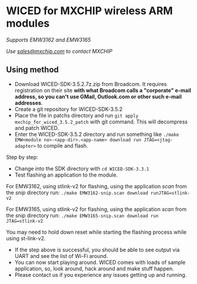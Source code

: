 # WICED for MXCHIP wireless ARM modules
*Supports EMW3162 and EMW3165*

*Use sales@mxchip.com to contact MXCHIP*

## Using method

* Download WICED-SDK-3.5.2.7z.zip from Broadcom. It requires registration on their site **with what Broadcom calls a "corporate" e-mail address, so you can't use GMail, Outlook.com or other such e-mail addresses**.
* Create a git repository for WICED-SDK-3.5.2
* Place the file in patchs directory and run `git apply mxchip_for_wiced_3.5.2_patch` with git command. This will decompress and patch WICED.
* Enter the WICED-SDK-3.5.2 directory and run something like `./make EMW<module no>-<app-dir>.<app-name> download run JTAG=<jtag-adapter>` to compile and flash.

Step by step:
* Change into the SDK directory with `cd WICED-SDK-3.3.1`
* Test flashing an application to the module.

For EMW3162, using stlink-v2 for flashing, using the application *scan* from the *snip* directory run:
`./make EMW3162-snip.scan download runJTAG=stlink-v2`

For EMW3165, using stlink-v2 for flashing, using the application *scan* from the *snip* directory run:
`./make EMW3165-snip.scan download run JTAG=stlink-v2`

You may need to hold down reset while starting the flashing process while using st-link-v2.

* If the step above is successful, you should be able to see output via UART and see the list of Wi-Fi around.
* You can now start playing around. WICED comes with loads of sample application, so, look around, hack around and make stuff happen.
* Please contact us if you experience any issues getting up and running.
